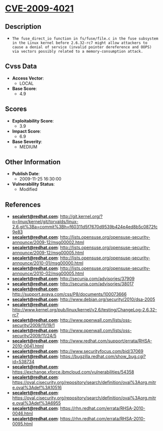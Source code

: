 
# [CVE-2009-4021](https://cve.mitre.org/cgi-bin/cvename.cgi?name=CVE-2009-4021)

## Description

- `The fuse_direct_io function in fs/fuse/file.c in the fuse subsystem in the Linux kernel before 2.6.32-rc7 might allow attackers to cause a denial of service (invalid pointer dereference and OOPS) via vectors possibly related to a memory-consumption attack.`

## Cvss Data

- **Access Vector**:
  - LOCAL
- **Base Score**:
  - 4.9

## Scores

- **Exploitability Score**:
  - 3.9
- **Impact Score**:
  - 6.9
- **Base Severity**:
  - MEDIUM

## Other Information

- **Publish Date**:
  - 2009-11-25 16:30:00
- **Vulnerability Status**:
  - Modified

## References

- **secalert@redhat.com**: http://git.kernel.org/?p=linux/kernel/git/torvalds/linux-2.6.git%3Ba=commit%3Bh=f60311d5f7670d9539b424e4ed8b5c0872fc9e83
- **secalert@redhat.com**: http://lists.opensuse.org/opensuse-security-announce/2009-12/msg00002.html
- **secalert@redhat.com**: http://lists.opensuse.org/opensuse-security-announce/2009-12/msg00005.html
- **secalert@redhat.com**: http://lists.opensuse.org/opensuse-security-announce/2010-01/msg00000.html
- **secalert@redhat.com**: http://lists.opensuse.org/opensuse-security-announce/2010-02/msg00005.html
- **secalert@redhat.com**: http://secunia.com/advisories/37909
- **secalert@redhat.com**: http://secunia.com/advisories/38017
- **secalert@redhat.com**: http://support.avaya.com/css/P8/documents/100073666
- **secalert@redhat.com**: http://www.debian.org/security/2010/dsa-2005
- **secalert@redhat.com**: http://www.kernel.org/pub/linux/kernel/v2.6/testing/ChangeLog-2.6.32-rc7
- **secalert@redhat.com**: http://www.openwall.com/lists/oss-security/2009/11/19/1
- **secalert@redhat.com**: http://www.openwall.com/lists/oss-security/2009/11/24/5
- **secalert@redhat.com**: http://www.redhat.com/support/errata/RHSA-2010-0041.html
- **secalert@redhat.com**: http://www.securityfocus.com/bid/37069
- **secalert@redhat.com**: https://bugzilla.redhat.com/show_bug.cgi?id=538734
- **secalert@redhat.com**: https://exchange.xforce.ibmcloud.com/vulnerabilities/54358
- **secalert@redhat.com**: https://oval.cisecurity.org/repository/search/definition/oval%3Aorg.mitre.oval%3Adef%3A10516
- **secalert@redhat.com**: https://oval.cisecurity.org/repository/search/definition/oval%3Aorg.mitre.oval%3Adef%3A6955
- **secalert@redhat.com**: https://rhn.redhat.com/errata/RHSA-2010-0046.html
- **secalert@redhat.com**: https://rhn.redhat.com/errata/RHSA-2010-0095.html
